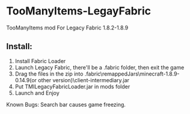 # TooManyItems-LegayFabric

TooManyItems mod For Legacy Fabric 1.8.2-1.8.9

## Install:
1. Install Fabric Loader
2. Launch Legacy Fabric, there'll be a .fabric folder, then exit the game
3. Drag the files in the zip into .fabric\remappedJars\minecraft-1.8.9-0.14.9(or other version)\client-intermediary.jar
4. Put TMILegacyFabricLoader.jar in mods folder
5. Launch and Enjoy

Known Bugs: Search bar causes game freezing.
